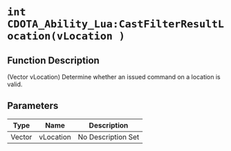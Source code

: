 # `int CDOTA_Ability_Lua:CastFilterResultLocation(vLocation )`
## Function Description
(Vector vLocation) Determine whether an issued command on a location is valid.
## Parameters
Type|Name|Description
--|--|--
Vector|vLocation|No Description Set

